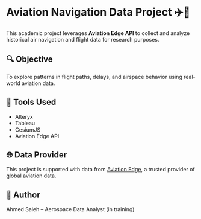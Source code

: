 # Aviation Navigation Data Project ✈️📡

This academic project leverages **Aviation Edge API** to collect and analyze historical air navigation and flight data for research purposes.

## 🔍 Objective
To explore patterns in flight paths, delays, and airspace behavior using real-world aviation data.

## 🧰 Tools Used
- Alteryx
- Tableau
- CesiumJS
- Aviation Edge API

## 🌐 Data Provider
This project is supported with data from [Aviation Edge](https://aviation-edge.com), a trusted provider of global aviation data.

## 📌 Author
Ahmed Saleh – Aerospace Data Analyst (in training)

